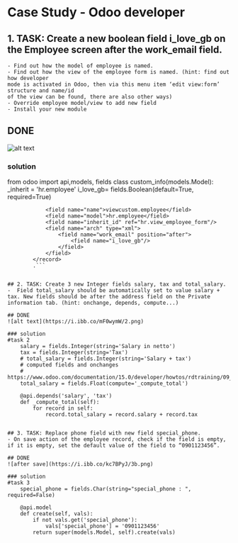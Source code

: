 # Case Study - Odoo developer

## 1. TASK: Create a new boolean field i_love_gb on the Employee screen after the work_email field.
    - Find out how the model of employee is named.
    - Find out how the view of the employee form is named. (hint: find out how developer
    mode is activated in Odoo, then via this menu item ‘edit view:form’ structure and name/id
    of the view can be found, there are also other ways)
    - Override employee model/view to add new field
    - Install your new module

## DONE

![alt text](https://i.ibb.co/vDGSzG6/1.png)

### solution
from odoo import api,models, fields
class custom_info(models.Model):
    _inherit = 'hr.employee' 
    i_love_gb= fields.Boolean(default=True, required=True)

```<record id="viewcustom_employee" model="ir.ui.view">
            <field name="name">viewcustom.employee</field>
            <field name="model">hr.employee</field>
            <field name="inherit_id" ref="hr.view_employee_form"/>
            <field name="arch" type="xml">
                <field name="work_email" position="after">
                    <field name="i_love_gb"/>
                </field>
            </field>
        </record>
        .```


## 2. TASK: Create 3 new Integer fields salary, tax and total_salary.
-  Field total_salary should be automatically set to value salary + tax. New fields should be after the address field on the Private information tab. (hint: onchange, depends, compute...)

## DONE
![alt text](https://i.ibb.co/mF0wymW/2.png)

### solution
#task 2
    salary = fields.Integer(string='Salary in netto')
    tax = fields.Integer(string='Tax')
    # total_salary = fields.Integer(string='Salary + tax')
    # computed fields and onchanges
    # https://www.odoo.com/documentation/15.0/developer/howtos/rdtraining/09_compute_onchange.html
    total_salary = fields.Float(compute='_compute_total')

    @api.depends('salary', 'tax')
    def _compute_total(self):
        for record in self:
            record.total_salary = record.salary + record.tax


## 3. TASK: Replace phone field with new field special_phone.
- On save action of the employee record, check if the field is empty, if it is empty, set the default value of the field to “0901123456”.

## DONE
![after save](https://i.ibb.co/kc7BPyJ/3b.png)

### solution
#task 3
    special_phone = fields.Char(string="special_phone : ", required=False)

    @api.model
    def create(self, vals):
        if not vals.get('special_phone'):
            vals['special_phone'] = '0901123456'
        return super(models.Model, self).create(vals)


